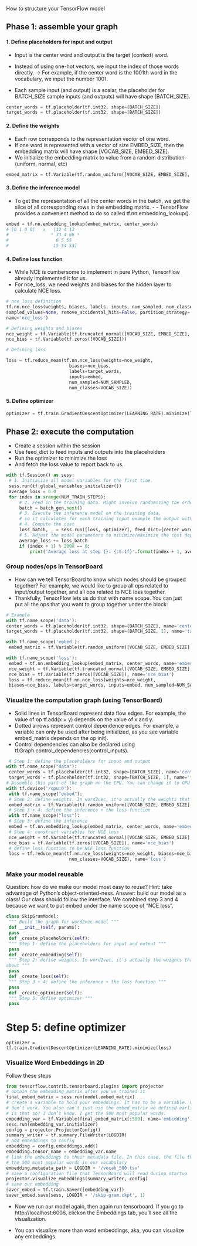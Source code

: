 How to structure your TensorFlow model

## Phase 1: assemble your graph

#### 1. Define placeholders for input and output
 - Input is the center word and output is the target (context) word. 
 - Instead of using one-hot vectors, we input the index of those words directly. 
      -> For example, if the center word is the 1001th word in the vocabulary, we input the number 1001.

 - Each sample input (and output) is a scalar, the placeholder for BATCH_SIZE sample inputs (and outputs) will have shape [BATCH_SIZE].

```python
center_words = tf.placeholder(tf.int32, shape=[BATCH_SIZE])
target_words = tf.placeholder(tf.int32, shape=[BATCH_SIZE])
```

#### 2. Define the weights

- Each row corresponds to the representation vector of one word. 
- If one word is represented with a vector of size EMBED_SIZE, then the embedding matrix will have shape [VOCAB_SIZE, EMBED_SIZE]. 
- We initialize the embedding matrix to value from a random distribution (uniform, normal, etc)

```python
embed_matrix = tf.Variable(tf.random_uniform([VOCAB_SIZE, EMBED_SIZE], -1.0, 1.0))
```

#### 3. Define the inference model

- To get the representation of all the center words in the batch, we get the slice of all corresponding rows in the embedding matrix. - - TensorFlow provides a convenient method to do so called tf.nn.embedding_lookup().

```python
embed = tf.nn.embedding_lookup(embed_matrix, center_words)
# [0 1 0 0]   x   [12 4 13
#                * 33 4 66 *
#                  6 5 55 
#                 15 54 53]
```

#### 4. Define loss function

- While NCE is cumbersome to implement in pure Python, TensorFlow already implemented it for us.
- For nce_loss, we need weights and biases for the hidden layer to calculate NCE loss.

```python
# nce_loss definition
tf.nn.nce_loss(weights, biases, labels, inputs, num_sampled, num_classes, num_true=1,
sampled_values=None, remove_accidental_hits=False, partition_strategy='mod',
name='nce_loss')

# Defining weights and biases
nce_weight = tf.Variable(tf.truncated_normal([VOCAB_SIZE, EMBED_SIZE], stddev=1.0 / EMBED_SIZE ** 0.5))
nce_bias = tf.Variable(tf.zeros([VOCAB_SIZE]))

# Defining loss

loss = tf.reduce_mean(tf.nn.nce_loss(weights=nce_weight,
                        biases=nce_bias,
                        labels=target_words,
                        inputs=embed,
                        num_sampled=NUM_SAMPLED,
                        num_classes=VOCAB_SIZE))

```


#### 5. Define optimizer

```python
optimizer = tf.train.GradientDescentOptimizer(LEARNING_RATE).minimize(loss)
```

## Phase 2: execute the computation

- Create a session within the session
- Use feed_dict to feed inputs and outputs into the placeholders 
- Run the optimizer to minimize the loss
- And fetch the loss value to report back to us.

```python
with tf.Session() as sess:
 # 1. Initialize all model variables for the first time.
 sess.run(tf.global_variables_initializer())
 average_loss = 0.0
 for index in xrange(NUM_TRAIN_STEPS):
     # 2. Feed in the training data. Might involve randomizing the order of data samples.
     batch = batch_gen.next()
     # 3. Execute the inference model on the training data, 
     # so it calculates for each training input example the output with the current model parameters.
     # 4. Compute the cost
     loss_batch, _ = sess.run([loss, optimizer], feed_dict={center_words: batch[0], target_words: batch[1]})
     # 5. Adjust the model parameters to minimize/maximize the cost depending on the model.
     average_loss += loss_batch
     if (index + 1) % 2000 == 0:
         print('Average loss at step {}: {:5.1f}'.format(index + 1, average_loss / (index + 1)))
```

### Group nodes/ops in TensorBoard

- How can we tell TensorBoard to know which nodes should be grouped together? For example, we would like to group all ops related to input/output together, and all ops related to NCE loss together. 
- Thankfully, TensorFlow lets us do that with name scope. You can just put all the ops that you want to group together under the block:

```python
# Example 
with tf.name_scope('data'):
center_words = tf.placeholder(tf.int32, shape=[BATCH_SIZE], name='center_words')
target_words = tf.placeholder(tf.int32, shape=[BATCH_SIZE, 1], name='target_words')

with tf.name_scope('embed'):
 embed_matrix = tf.Variable(tf.random_uniform([VOCAB_SIZE, EMBED_SIZE], -1.0, 1.0),name='embed_matrix')

with tf.name_scope('loss'):
 embed = tf.nn.embedding_lookup(embed_matrix, center_words, name='embed')
 nce_weight = tf.Variable(tf.truncated_normal([VOCAB_SIZE, EMBED_SIZE], stddev=1.0 / math.sqrt(EMBED_SIZE)), name='nce_weight')
 nce_bias = tf.Variable(tf.zeros([VOCAB_SIZE]), name='nce_bias')
 loss = tf.reduce_mean(tf.nn.nce_loss(weights=nce_weight,
 biases=nce_bias, labels=target_words, inputs=embed, num_sampled=NUM_SAMPLED, num_classes=VOCAB_SIZE), name='loss')

 ```

### Visualize the computation graph (using TensorBoard)

- Solid lines in TensorBoard represent data flow edges. For example, the value of op tf.add(x + y) depends on the value of x and y. 
- Dotted arrows represent control dependence edges. For example, a variable can only be used after being initialized, as you see variable embed_matrix depends on the op init). 
- Control dependencies can also be declared using tf.Graph.control_dependencies(control_inputs).

```python
 # Step 1: define the placeholders for input and output
with tf.name_scope("data"):
 center_words = tf.placeholder(tf.int32, shape=[BATCH_SIZE], name='center_words')
 target_words = tf.placeholder(tf.int32, shape=[BATCH_SIZE, 1], name='target_words')
# Assemble this part of the graph on the CPU. You can change it to GPU if you have GPU
with tf.device('/cpu:0'):
 with tf.name_scope("embed"):
 # Step 2: define weights. In word2vec, it's actually the weights that we care about
 embed_matrix = tf.Variable(tf.random_uniform([VOCAB_SIZE, EMBED_SIZE], -1.0, 1.0), name='embed_matrix')
 # Step 3 + 4: define the inference + the loss function
 with tf.name_scope("loss"):
 # Step 3: define the inference
 embed = tf.nn.embedding_lookup(embed_matrix, center_words, name='embed')
 # Step 4: construct variables for NCE loss
 nce_weight = tf.Variable(tf.truncated_normal([VOCAB_SIZE, EMBED_SIZE], stddev=1.0 / math.sqrt(EMBED_SIZE)), name='nce_weight')
 nce_bias = tf.Variable(tf.zeros([VOCAB_SIZE]), name='nce_bias')
 # define loss function to be NCE loss function
 loss = tf.reduce_mean(tf.nn.nce_loss(weights=nce_weight, biases=nce_bias, labels=target_words, inputs=embed, num_sampled=NUM_SAMPLED, 
                        num_classes=VOCAB_SIZE), name='loss')
```

### Make your model reusable

Question: how do we make our model most easy to reuse?
Hint: take advantage of Python’s object-oriented-ness.
Answer: build our model as a class!
Our class should follow the interface. We combined step 3 and 4 because we want to put
embed under the name scope of “NCE loss”.


```python
class SkipGramModel:
 """ Build the graph for word2vec model """
 def __init__(self, params):
 pass
 def _create_placeholders(self):
 """ Step 1: define the placeholders for input and output """
 pass
 def _create_embedding(self):
 """ Step 2: define weights. In word2vec, it's actually the weights that we care
about """
 pass
 def _create_loss(self):
 """ Step 3 + 4: define the inference + the loss function """
 pass
 def _create_optimizer(self):
 """ Step 5: define optimizer """
 pass
```

 # Step 5: define optimizer
 
 ```
 optimizer = tf.train.GradientDescentOptimizer(LEARNING_RATE).minimize(loss)
 ```

### Visualize Word Embeddings in 2D

Follow these steps 

```python
from tensorflow.contrib.tensorboard.plugins import projector
# obtain the embedding_matrix after you’ve trained it
final_embed_matrix = sess.run(model.embed_matrix)
# create a variable to hold your embeddings. It has to be a variable. Constants
# don’t work. You also can’t just use the embed_matrix we defined earlier for our model. Why
# is that so? I don’t know. I get the 500 most popular words.
embedding_var = tf.Variable(final_embed_matrix[:500], name='embedding')
sess.run(embedding_var.initializer)
config = projector.ProjectorConfig()
summary_writer = tf.summary.FileWriter(LOGDIR)
# add embeddings to config
embedding = config.embeddings.add()
embedding.tensor_name = embedding_var.name
# link the embeddings to their metadata file. In this case, the file that contains
# the 500 most popular words in our vocabulary
embedding.metadata_path = LOGDIR + '/vocab_500.tsv'
# save a configuration file that TensorBoard will read during startup
projector.visualize_embeddings(summary_writer, config)
# save our embedding
saver_embed = tf.train.Saver([embedding_var])
saver_embed.save(sess, LOGDIR + '/skip-gram.ckpt', 1)
```

+ Now we run our model again, then again run tensorboard. If you go to http://localhost:6006, clickon the Embeddings tab, you’ll see all the visualization.

+ You can visualize more than word embeddings, aka, you can visualize any embeddings.
